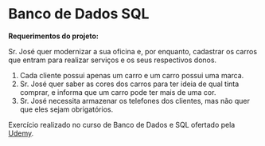 # Banco de Dados SQL

**Requerimentos do projeto:**

Sr. José quer modernizar a sua oficina e, por enquanto, cadastrar os carros que entram para realizar serviços e os seus respectivos donos. 

1. Cada cliente possui apenas um carro e um carro possui uma marca.
2. Sr. José quer saber as cores dos carros para ter ideia de qual tinta comprar, e informa que um carro pode ter mais de uma cor.
3. Sr. José necessita armazenar os telefones dos clientes, mas não quer que eles sejam obrigatórios.

Exercício realizado no curso de Banco de Dados e SQL ofertado pela [Udemy](https://www.udemy.com/course/bancos-de-dados-relacionais-basico-avancado).
